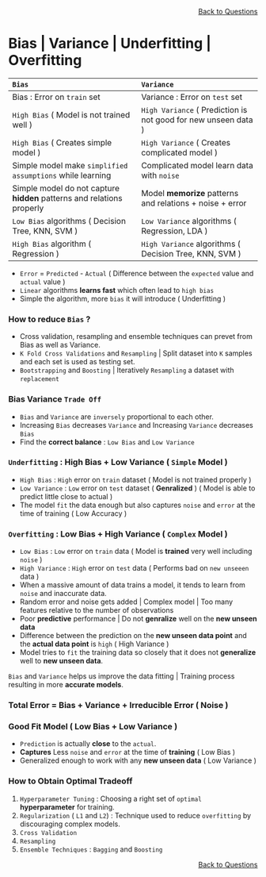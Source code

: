 <p align='right'><a align="right" href="https://github.com/KIRANKUMAR7296/Library/blob/main/Interview.md">Back to Questions</a></p>

# Bias | Variance | Underfitting | Overfitting

`Bias` | `Variance`
:--- | :---
Bias : Error on `train` set | Variance : Error on `test` set
`High Bias` ( Model is not trained well ) | `High Variance` ( Prediction is not good for new unseen data )
`High Bias` ( Creates simple model ) | `High Variance` ( Creates complicated model )
Simple model make `simplified assumptions` while learning | Complicated model learn data with `noise`
Simple model do not capture **hidden** patterns and relations properly | Model **memorize** patterns and relations + noise + error
`Low Bias` algorithms ( Decision Tree, KNN, SVM ) | `Low Variance` algorithms ( Regression, LDA )
`High Bias` algorithm ( Regression ) | `High Variance` algorithms ( Decision Tree, KNN, SVM ) 

- `Error` = `Predicted` - `Actual` ( Difference between the `expected` value and `actual` value )
- `Linear` algorithms **learns fast** which often lead to `high bias`
- Simple the algorithm, more `bias` it will introduce ( Underfitting )

### How to reduce `Bias` ?
- Cross validation, resampling and ensemble techniques can prevet from Bias as well as Variance.
- `K Fold Cross Validations` and `Resampling` | Split dataset into `K` samples and each set is used as testing set.
- `Bootstrapping` and `Boosting` | Iteratively `Resampling` a dataset with `replacement`

### Bias Variance `Trade Off`

- `Bias` and `Variance` are `inversely` proportional to each other.
- Increasing `Bias` decreases `Variance` and Increasing `Variance` decreases `Bias`
- Find the **correct balance** : `Low Bias` and `Low Variance`

### `Underfitting` : High Bias + Low Variance ( `Simple` Model )
- `High Bias` : `High` error on `train` dataset ( Model is not trained properly )
- `Low Variance` : `Low` error on `test` dataset ( **Genralized** ) ( Model is able to predict little close to actual )
- The model `fit` the data enough but also captures `noise` and `error` at the time of training ( Low Accuracy )

### `Overfitting` : Low Bias + High Variance ( `Complex` Model )
- `Low Bias` : `Low` error on `train` data ( Model is **trained** very well including `noise` )
- `High Variance` : `High` error on `test` data ( Performs bad on `new unseeen` data )
- When a massive amount of data trains a model, it tends to learn from `noise` and inaccurate data.
- Random error and noise gets added | Complex model | Too many features relative to the number of observations
- Poor **predictive** performance | Do not **genralize** well on the **new unseen data**
- Difference between the prediction on the **new unseen data point** and the **actual data point** is `high` ( High Variance )
- Model tries to `fit` the training data so closely that it does not **generalize** well to **new unseen data**.

`Bias` and `Variance` helps us improve the data fitting | Training process resulting in more **accurate models**.

### Total Error = Bias + Variance + Irreducible Error ( Noise )

### Good Fit Model ( Low Bias + Low Variance )
- `Prediction` is actually **close** to the `actual`.
- **Captures** Less `noise` and `error` at the time of **training** ( Low Bias )
- Generalized enough to work with any **new unseen data** ( Low Variance ) 

### How to Obtain Optimal Tradeoff
1. `Hyperparameter Tuning` : Choosing a right set of `optimal` **hyperparameter** for training.
2. `Regularization` ( `L1` and `L2`) : Technique used to reduce `overfitting` by discouraging  complex models.
3. `Cross Validation`
4. `Resampling`
5. `Ensemble Techniques` : `Bagging` and `Boosting`

<p align='right'><a align="right" href="https://github.com/KIRANKUMAR7296/Library/blob/main/Interview.md">Back to Questions</a></p>
